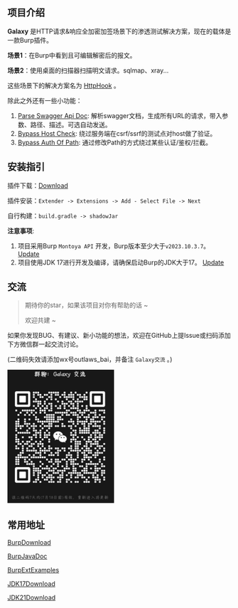 ﻿## 项目介绍

**Galaxy** 是HTTP请求&响应全加密加签场景下的渗透测试解决方案，现在的载体是一款Burp插件。

**场景1**：在Burp中看到且可编辑解密后的报文。

**场景2**：使用桌面的扫描器扫描明文请求。sqlmap、xray...

这些场景下的解决方案名为 [HttpHook](https://github.com/outlaws-bai/Galaxy/blob/main/docs/HttpHook.md) 。

除此之外还有一些小功能：

1. [Parse Swagger Api Doc](https://github.com/outlaws-bai/Galaxy/blob/main/docs/Other.md#Parse-Swagger-Api-Doc):  解析swagger文档，生成所有URL的请求，带入参数、路径、描述。可选自动发送。
2. [Bypass Host Check](https://github.com/outlaws-bai/Galaxy/blob/main/docs/Other.md#Bypass-Host-Check):  绕过服务端在csrf/ssrf的测试点对host做了验证。
3. [Bypass Auth Of Path](https://github.com/outlaws-bai/Galaxy/blob/main/docs/Other.md#Bypass-Auth-Of-Path):  通过修改Path的方式绕过某些认证/鉴权/拦截。

## 安装指引

插件下载：[Download](https://github.com/outlaws-bai/Galaxy/releases)

插件安装：`Extender -> Extensions -> Add - Select File -> Next`

自行构建：`build.gradle -> shadowJar`

**注意事项**:

1. 项目采用Burp `Montoya API` 开发，Burp版本至少大于`v2023.10.3.7`。 [Update](https://github.com/outlaws-bai/Galaxy?tab=readme-ov-file#%E5%B8%B8%E7%94%A8%E5%9C%B0%E5%9D%80)
2. 项目使用JDK 17进行开发及编译，请确保启动Burp的JDK大于17。 [Update](https://github.com/outlaws-bai/Galaxy?tab=readme-ov-file#%E5%B8%B8%E7%94%A8%E5%9C%B0%E5%9D%80)

## 交流

> 期待你的star，如果该项目对你有帮助的话 ~
>
> 欢迎共建 ~

如果你发现BUG、有建议、新小功能的想法，欢迎在GitHub上提Issue或扫码添加下方微信群一起交流讨论。

(二维码失效请添加wx号outlaws_bai，并备注 `Galaxy交流` 。)

<img src="https://raw.githubusercontent.com/outlaws-bai/picture/main/image-20240711201827643.png" height="300px" width="240px" />

## 常用地址

[BurpDownload](https://portswigger.net/burp/releases#professional)

[BurpJavaDoc](https://portswigger.github.io/burp-extensions-montoya-api/javadoc/burp/api/montoya/MontoyaApi.html)

[BurpExtExamples](https://github.com/PortSwigger/burp-extensions-montoya-api-examples)

[JDK17Download](https://docs.aws.amazon.com/corretto/latest/corretto-17-ug/downloads-list.html)

[JDK21Download](https://docs.aws.amazon.com/corretto/latest/corretto-21-ug/downloads-list.html)
